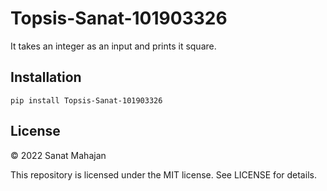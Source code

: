 # Topsis-Sanat-101903326
It takes an integer as an input and prints it square.

## Installation
```pip install Topsis-Sanat-101903326```

## License

© 2022 Sanat Mahajan

This repository is licensed under the MIT license. See LICENSE for details.